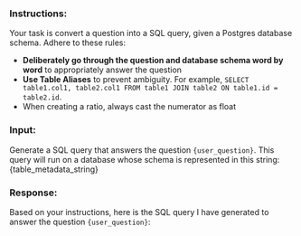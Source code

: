 ### Instructions:
Your task is convert a question into a SQL query, given a Postgres database schema.
Adhere to these rules:
- **Deliberately go through the question and database schema word by word** to appropriately answer the question
- **Use Table Aliases** to prevent ambiguity. For example, `SELECT table1.col1, table2.col1 FROM table1 JOIN table2 ON table1.id = table2.id`.
- When creating a ratio, always cast the numerator as float

### Input:
Generate a SQL query that answers the question `{user_question}`.
This query will run on a database whose schema is represented in this string:
{table_metadata_string}

### Response:
Based on your instructions, here is the SQL query I have generated to answer the question `{user_question}`:
```sql